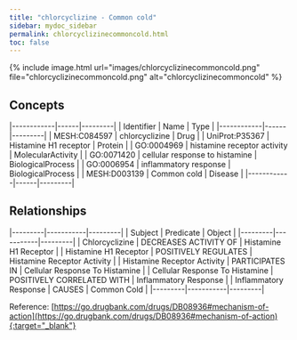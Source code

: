 ```yaml
---
title: "chlorcyclizine - Common cold"
sidebar: mydoc_sidebar
permalink: chlorcyclizinecommoncold.html
toc: false 
---
```


{% include image.html url="images/chlorcyclizinecommoncold.png" file="chlorcyclizinecommoncold.png" alt="chlorcyclizinecommoncold" %}

## Concepts

|------------|------|---------|
| Identifier | Name | Type    |
|------------|------|---------|
| MESH:C084597 | chlorcyclizine | Drug |
| UniProt:P35367 | Histamine H1 receptor | Protein |
| GO:0004969 | histamine receptor activity | MolecularActivity |
| GO:0071420 | cellular response to histamine | BiologicalProcess |
| GO:0006954 | inflammatory response | BiologicalProcess |
| MESH:D003139 | Common cold | Disease |
|------------|------|---------|

## Relationships

|---------|-----------|---------|
| Subject | Predicate | Object  |
|---------|-----------|---------|
| Chlorcyclizine | DECREASES ACTIVITY OF | Histamine H1 Receptor |
| Histamine H1 Receptor | POSITIVELY REGULATES | Histamine Receptor Activity |
| Histamine Receptor Activity | PARTICIPATES IN | Cellular Response To Histamine |
| Cellular Response To Histamine | POSITIVELY CORRELATED WITH | Inflammatory Response |
| Inflammatory Response | CAUSES | Common Cold |
|---------|-----------|---------|

Reference: [https://go.drugbank.com/drugs/DB08936#mechanism-of-action](https://go.drugbank.com/drugs/DB08936#mechanism-of-action){:target="_blank"}